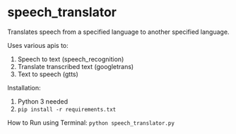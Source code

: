 # speech_translator
Translates speech from a specified language to another specified language.

Uses various apis to:
  1. Speech to text (speech_recognition)
  2. Translate transcribed text (googletrans)
  3. Text to speech (gtts)

Installation:
1. Python 3 needed
2. ```pip install -r requirements.txt```

How to Run using Terminal:
    ```python speech_translator.py```
